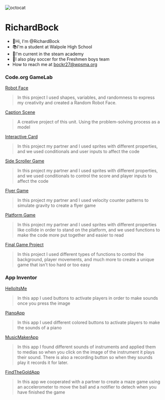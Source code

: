 ![octocat](https://github.com/RichardBock/RichardB/assets/146837420/d7fa411d-bf76-463f-81e6-040bb4fd80c9)
# RichardBock
- 👋Hi, I'm @RichardBock
- 📚I'm a student at Walpole High School
- 🔧I'm current in the steam academy
- 👟I also play soccer for the Freshmen boys team
- How to reach me at bockr27@wpsma.org

### Code.org GameLab
[Robot Face](https://RichardBock.github.io/RobotFace/)
> In this project I used shapes, variables, and randomness to express my creativity and created a Random Robot Face.

 [Caption Scene](https://studio.code.org/projects/gamelab/UCoNqMH44s7EvHvrgHZhANAUE9TRbf-QycO1poYFNfA)
 >  A creative project of this unit. Using the problem-solving process as a model

[Interactive Card](https://studio.code.org/projects/gamelab/SEYCe_W5Sz4vmzzjPWfOQEHKqiTSrVTnQcVI22KzfOI)
 >  In this project my partner and I used sprites with different properties, and we used conditionals and user inputs to affect the code

[Side Scroller Game](https://studio.code.org/projects/gamelab/f2-OhcOxGVpeTMhwKo5dxX3lR_ubnPxnGgpyrmAmx8Q)
> In this project my partner and I used sprites with different properties, and we used conditionals to control the score and player inputs to affect the code

[Flyer Game](https://studio.code.org/projects/gamelab/K135CDNtmCFL1GZuM1nBAcN2wVOLmVRydMBPeE0NT-4)
> In this project my partner and I used velocity counter patterns to simulate gravity to create a flyer game

[Platform Game](https://studio.code.org/projects/gamelab/3ScFMW-12kzDGr-hciYoiTIZIAa1ne2gr1s4isWVN-k)
> In this project my partner and I used sprites with different properties like collide in order to stand on the platform, and we used functions to make the code more put together and easier to read

[Final Game Project](https://studio.code.org/projects/gamelab/Q8MuFd2_BbXDlyLkudo1xtxFaeUgHdzQztiOp2V-KVw)
> In this project I used different types of functions to control the background, player movements, and much more to create a unique game that isn't too hard or too easy

### App Inventor

[HelloItsMe](https://gallery.appinventor.mit.edu/?galleryid=b7e648de-55ac-40b4-b78a-286493776a5f)
> In this app I used buttons to activate players in order to make sounds once you press the image

[PianoApp](https://gallery.appinventor.mit.edu/?galleryid=4ac7f608-80d6-420f-9b0d-9b740ac4c5e3)
>In this app I used different colored buttons to activate players to make the sounds of a piano

[MusicMakerApp](https://gallery.appinventor.mit.edu/?galleryid=8e5e411b-0941-48bf-a69d-2e16c47a714b)
> In this app I found different sounds of instruments and applied them to medias so when you click on the image of the instrument it plays their sound.  There is also a recording button so when they sounds play it records it for later.

[FindTheGoldApp](https://gallery.appinventor.mit.edu/?galleryid=b3f42adc-6c21-4f92-a6b3-b9f6a9cc1216)
> In this app we cooperated with a partner to create a maze game using an accelerometer to move the ball and a notifier to detech when you have finished the game

